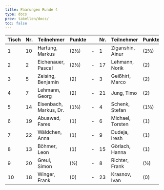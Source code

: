 ```yaml
---
title: Paarungen Runde 4
type: docs
prev: tabellen/docs/
toc: false
---
```



| Tisch | Nr. | Teilnehmer             | Punkte |     | Nr. | Teilnehmer       | Punkte | Ergebnis |
| ----- | --- | ---------------------- | ------ | --- | --- | ---------------- | ------ | -------- |
| 1     | 10  | Hartung, Markus        | (2½)   | -   | 1   | Ziganshin, Ainur | (2½)   | 0 - 1    |
| 2     | 2   | Eichenauer, Pascal     | (2½)   | -   | 17  | Lehmann, Norik   | (2)    | 1 - 0    |
| 3     | 5   | Zeising, Benjamin      | (2)    | -   | 3   | Geißhirt, Marco  | (2)    | ½ - ½    |
| 4     | 7   | Lehmann, Georg         | (2)    | -   | 21  | Jung, Timo       | (2)    | 0 - 1    |
| 5     | 14  | Eisenbach, Markus, Dr. | (1½)   | -   | 4   | Schenk, Stefan   | (1½)   | 1 - 0    |
| 6     | 19  | Abuawad, Fares         | (1)    | -   | 6   | Michael, Torsten | (1)    | 0 - 1    |
| 7     | 22  | Wäldchen, Anna         | (1)    | -   | 9   | Dudeja, Iresh    | (1)    | 0 - 1    |
| 8     | 13  | Böhmer, Leon           | (1)    | -   | 15  | Görlach, Hanna   | (1)    | 0 - 1    |
| 9     | 20  | Greul, Simon           | (½)    | -   | 8   | Richter, Frank   | (½)    | ½ - ½    |
| 10    | 18  | Winger, Frank          | (0)    | -   | 23  | Krasnov, Ivan    | (0)    | 0 - 1    |

